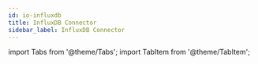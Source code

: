 ```yaml
---
id: io-influxdb
title: InfluxDB Connector
sidebar_label: InfluxDB Connector
---
```


import Tabs from '@theme/Tabs';
import TabItem from '@theme/TabItem';

